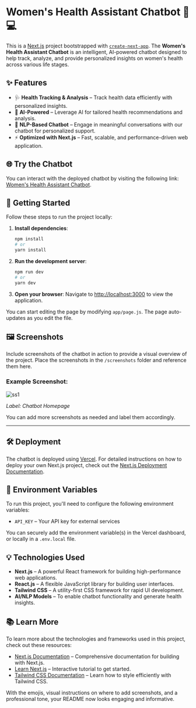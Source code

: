 
# Women's Health Assistant Chatbot 💬💻

This is a [Next.js](https://nextjs.org) project bootstrapped with [`create-next-app`](https://nextjs.org/docs/app/api-reference/cli/create-next-app). The **Women's Health Assistant Chatbot** is an intelligent, AI-powered chatbot designed to help track, analyze, and provide personalized insights on women's health across various life stages.

## ✨ Features

- 🩺 **Health Tracking & Analysis** – Track health data efficiently with personalized insights.
- 🤖 **AI-Powered** – Leverage AI for tailored health recommendations and analysis.
- 💬 **NLP-Based Chatbot** – Engage in meaningful conversations with our chatbot for personalized support.
- ⚡ **Optimized with Next.js** – Fast, scalable, and performance-driven web application.

## 🌐 Try the Chatbot

You can interact with the deployed chatbot by visiting the following link: [Women's Health Assistant Chatbot](#).

## 🚀 Getting Started

Follow these steps to run the project locally:


1. **Install dependencies**:

   ```bash
   npm install
   # or
   yarn install
   ```

2. **Run the development server**:

   ```bash
   npm run dev
   # or
   yarn dev
   ```

4. **Open your browser**:
   Navigate to [http://localhost:3000](http://localhost:3000) to view the application.

You can start editing the page by modifying `app/page.js`. The page auto-updates as you edit the file.

## 🖼️ Screenshots

Include screenshots of the chatbot in action to provide a visual overview of the project. Place the screenshots in the `/screenshots` folder and reference them here.

### Example Screenshot:
![ss1](./screenshots/img1.png)

*Label: Chatbot Homepage*

You can add more screenshots as needed and label them accordingly.

---

## 🛠️ Deployment

The chatbot is deployed using [Vercel](https://vercel.com). For detailed instructions on how to deploy your own Next.js project, check out the [Next.js Deployment Documentation](https://nextjs.org/docs/app/building-your-application/deploying).

## 🔑 Environment Variables

To run this project, you'll need to configure the following environment variables:

- `API_KEY` – Your API key for external services

You can securely add the environment variable(s) in the Vercel dashboard, or locally in a `.env.local` file.

## 💡 Technologies Used

- **Next.js** – A powerful React framework for building high-performance web applications.
- **React.js** – A flexible JavaScript library for building user interfaces.
- **Tailwind CSS** – A utility-first CSS framework for rapid UI development.
- **AI/NLP Models** – To enable chatbot functionality and generate health insights.

## 📚 Learn More

To learn more about the technologies and frameworks used in this project, check out these resources:

- [Next.js Documentation](https://nextjs.org/docs) – Comprehensive documentation for building with Next.js.
- [Learn Next.js](https://nextjs.org/learn) – Interactive tutorial to get started.
- [Tailwind CSS Documentation](https://tailwindcss.com/docs) – Learn how to style efficiently with Tailwind CSS.




With the emojis, visual instructions on where to add screenshots, and a professional tone, your README now looks engaging and informative.
